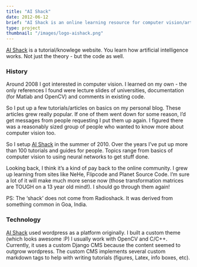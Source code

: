 ```yaml
---
title: "AI Shack"
date: 2012-06-12
brief: "AI Shack is an online learning resource for computer vision/artificail intelligence. ~2000 people visit it everyday. Based on popular tutorial websites I learned from."
type: project
thumbnail: "/images/logo-aishack.png"
---
```


[AI Shack](http://aishack.in/) is a tutorial/knowlege website. You learn how artificial intelligence works. Not just the theory - but the code as well.

### History
Around 2008 I got interested in computer vision. I learned on my own - the only references I found were lecture slides of universities, documentation (for Matlab and OpenCV) and comments in existing code.

So I put up a few tutorials/articles on basics on my personal blog. These articles grew really popular. If one of them went down for some reason, I’d get messages from people requesting I put them up again. I figured there was a reasonably sized group of people who wanted to know more about computer vision too.

So I setup [AI Shack](http://aishack.in/) in the summer of 2010. Over the years I’ve put up more than 100 tutorials and guides for people. Topics range from basics of computer vision to using neural networks to get stuff done.

Looking back, I think it’s a kind of pay back to the online community. I grew up learning from sites like NeHe, Flipcode and Planet Source Code. I’m sure a lot of it will make much more sense now (those transformation matrices are TOUGH on a 13 year old mind!). I should go through them again!

PS: The ‘shack’ does not come from Radioshack. It was derived from something common in Goa, India.

### Technology
[AI Shack](http://aishack.in/) used wordpress as a platform originally. I built a custom theme (which looks awesome :P) I usually work with OpenCV and C/C++. Currently, it uses a custom Django CMS because the content seemed to outgrow wordpress. The custom CMS implements several custom markdown tags to help with writing tutorials (figures, Latex, info boxes, etc).

